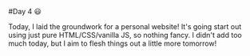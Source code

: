 #Day 4 :smiley:

Today, I laid the groundwork for a personal website! It's going start out using just pure HTML/CSS/vanilla JS, so nothing fancy. 
I didn't add too much today, but I aim to flesh things out a little more tomorrow!
